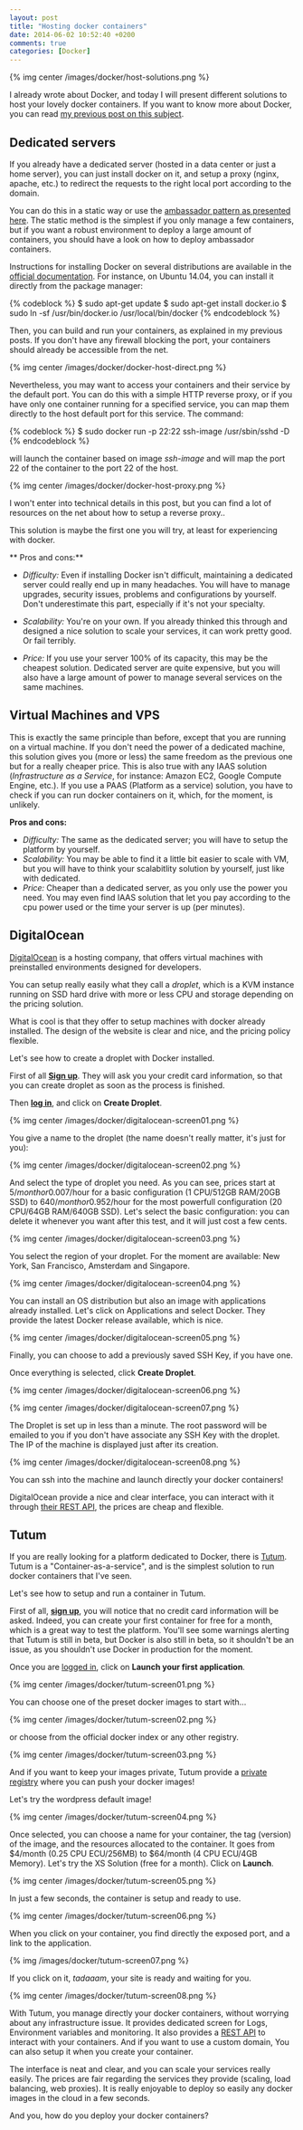 ```yaml
---
layout: post
title: "Hosting docker containers"
date: 2014-06-02 10:52:40 +0200
comments: true
categories: [Docker]
---
```


{% img center /images/docker/host-solutions.png %}

I already wrote about Docker, and today I will present different solutions to host your lovely docker containers. If you  want to know more about Docker, you can read [my previous post on this subject][docker-posts].

<!-- More -->

Dedicated servers
-----------------

If you already have a dedicated server (hosted in a data center or just a home server), you can just install docker on it, and setup a proxy (nginx, apache, etc.) to redirect the requests to the right local port according to the domain.

You can do this in a static way or use the [ambassador pattern as presented here][ambassador-pattern]. The static method is the simplest if you only manage a few containers, but if you want a robust environment to deploy a large amount of containers, you should have a look on how to deploy ambassador containers.

Instructions for installing Docker on several distributions are available in the [official documentation][docker-install]. For instance, on Ubuntu 14.04, you can install it directly from the package manager:

{% codeblock %}
$ sudo apt-get update
$ sudo apt-get install docker.io
$ sudo ln -sf /usr/bin/docker.io /usr/local/bin/docker
{% endcodeblock %}

Then, you can build and run your containers, as explained in my previous posts. If you don't have any firewall blocking the port, your containers should already be accessible from the net.

{% img center /images/docker/docker-host-direct.png %}

Nevertheless, you may want to access your containers and their service by the default port. You can do this with a simple HTTP reverse proxy, or if you have only one container running for a specified service, you can map them directly to the host default port for this service.
The command:

{% codeblock %}
$ sudo  docker run -p 22:22 ssh-image /usr/sbin/sshd -D
{% endcodeblock %}

will launch the container based on image *ssh-image* and will map the port 22 of the container to the port 22 of the host.

{% img center /images/docker/docker-host-proxy.png %}

I won't enter into technical details in this post, but you can find a lot of resources on the net about how to setup a reverse proxy..

This solution is maybe the first one you will try, at least for experiencing with docker.

** Pros and cons:**

 - *Difficulty:* Even if installing Docker isn't difficult, maintaining a dedicated server could really end up in many headaches. You will have to manage upgrades, security issues, problems and configurations by yourself. Don't underestimate this part, especially if it's not your specialty.

 - *Scalability:* You're on your own. If you already thinked this through and designed a nice solution to scale your services, it can work pretty good. Or fail terribly.

 - *Price:* If you use your server 100% of its capacity, this may be the cheapest solution. Dedicated server are quite expensive, but you will also have a large amount of power to manage several services on the same machines.

Virtual Machines and VPS
------------------------

This is exactly the same principle than before, except that you are running on a virtual machine. If you don't need the power of a dedicated machine, this solution gives you (more or less) the same freedom as the previous one but for a really cheaper price. This is also true with any IAAS solution (*Infrastructure as a Service*, for instance: Amazon EC2, Google Compute Engine, etc.). If you use a PAAS (Platform as a service) solution, you have to check if you can run docker containers on it, which, for the moment, is unlikely.

**Pros and cons:**

 - *Difficulty:* The same as the dedicated server; you will have to setup the platform by yourself.
 - *Scalability:* You may be able to find it a little bit easier to scale with VM, but you will have to think your scalabitlity solution by yourself, just like with dedicated.
 - *Price:* Cheaper than a dedicated server, as you only use the power you need. You may even find IAAS solution that let you pay according to the cpu power used or the time your server is up (per minutes).

DigitalOcean
------------

[DigitalOcean][digitalocean-site] is a hosting company, that offers virtual machines with preinstalled environments designed for developers.

You can setup really easily what they call a *droplet*, which is a KVM instance running on SSD hard drive with more or less CPU and storage depending on the pricing solution.

What is cool is that they offer to setup machines with docker already installed. The design of the website is clear and nice, and the pricing policy flexible.

Let's see how to create a droplet with Docker installed.

First of all **[Sign up][digitalocean-signup]**. They will ask you your credit card information, so that you can create droplet as soon as the process is finished.

Then **[log in][digitalocean-login]**, and click on **Create Droplet**.

{% img center /images/docker/digitalocean-screen01.png %}

You give a name to the droplet (the name doesn't really matter, it's just for you):

{% img center /images/docker/digitalocean-screen02.png %}

And select the type of droplet you need. As you can see, prices start at 5$/month or 0.007$/hour for a basic configuration (1 CPU/512GB RAM/20GB SSD) to 640$/month or 0.952$/hour for the most powerfull configuration (20 CPU/64GB RAM/640GB SSD). Let's select the basic configuration: you can delete it whenever you want after this test, and it will just cost a few cents.

{%  img center /images/docker/digitalocean-screen03.png %}

You select the region of your droplet. For the moment are available: New York, San Francisco, Amsterdam and Singapore.

{% img center /images/docker/digitalocean-screen04.png %}

You can install an OS distribution but also an image with applications already installed. Let's click on Applications and select Docker. They provide the latest Docker release available, which is nice.

{% img center /images/docker/digitalocean-screen05.png %}

Finally, you can choose to add a previously saved SSH Key, if you have one.

Once everything is selected, click **Create Droplet**.

{% img center /images/docker/digitalocean-screen06.png %}

{% img center /images/docker/digitalocean-screen07.png %}

The Droplet is set up in less than a minute. The root password will be emailed to you if you don't have associate any SSH Key with the droplet.
The IP of the machine is displayed just after its creation.

{% img center /images/docker/digitalocean-screen08.png %}

You can ssh into the machine and launch directly your docker containers!

DigitalOcean provide a nice and clear interface, you can interact with it through [their REST API][digitalocean-api], the prices are cheap and flexible.

Tutum
-----

If you are really looking for a platform dedicated to Docker, there is [Tutum][tutum-site].
Tutum is a "Container-as-a-service", and is the simplest solution to run docker containers that I've seen.

Let's see how to setup and run a container in Tutum.

First of all, **[sign up][tutum-signup]**, you will notice that no credit card information will be asked. Indeed, you can create your first container for free for a month, which is a great way to test the platform. You'll see some warnings alerting that Tutum is still in beta, but Docker is also still in beta, so it shouldn't be an issue, as you shouldn't use Docker in production for the moment.

Once you are [logged in][tutum-login], click on **Launch your first application**.

{% img center /images/docker/tutum-screen01.png %}

You can choose one of the preset docker images to start with...

{% img center /images/docker/tutum-screen02.png %}

or choose from the official docker index or any other registry.

{% img center /images/docker/tutum-screen03.png %}

And if you want to keep your images private, Tutum provide a [private registry][tutum-private-registry] where you can push your docker images!

Let's try the wordpress default image!

{% img center /images/docker/tutum-screen04.png %}

Once selected, you can choose a name for your container, the tag (version) of the image, and the resources allocated to the container. It goes from $4/month (0.25 CPU ECU/256MB) to $64/month (4 CPU ECU/4GB Memory). Let's try the XS Solution (free for a month).
Click on **Launch**.

{% img center /images/docker/tutum-screen05.png %}

In just a few seconds, the container is setup and ready to use.

{% img center /images/docker/tutum-screen06.png %}

When you click on your container, you find directly the exposed port, and a link to the application.

{% img /images/docker/tutum-screen07.png %}

If you click on it, *tadaaam*, your site is ready and waiting for you.

{% img center /images/docker/tutum-screen08.png %}

With Tutum, you manage directly your docker containers, without worrying about any infrastructure issue. It provides dedicated screen for Logs, Environment variables and monitoring. It also provides a [REST API][tutum-api] to interact with your containers. And if you want to use a custom domain, You can also setup it when you create your container.

The interface is neat and clear, and you can scale your services really easily. The prices are fair regarding the services they provide (scaling, load balancing, web proxies). It is really enjoyable to deploy so easily any docker images in the cloud in a few seconds. 

And you, how do you deploy your docker containers?

[docker-posts]: http://pierre-jean.baraud.fr/blog/categories/docker/
[ambassador-pattern]: http://docs.docker.io/use/ambassador_pattern_linking/
[docker-install]: http://docs.docker.io/installation/
[digitalocean-site]: https://www.digitalocean.com
[digitalocean-signup]: https://cloud.digitalocean.com/registrations/new
[digitalocean-login]: https://cloud.digitalocean.com/login
[digitalocean-api]: https://developers.digitalocean.com/
[tutum-site]: http://www.tutum.co/
[tutum-signup]: https://app.tutum.co/accounts/register/
[tutum-login]: https://app.tutum.co/
[tutum-private-registry]: http://docs.tutum.co/features/registry/
[tutum-api]: http://docs.tutum.co/reference/api/
